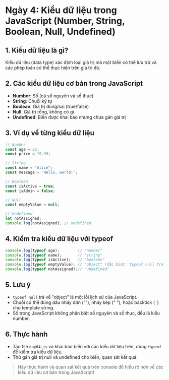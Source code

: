 # Ngày 4: Kiểu dữ liệu trong JavaScript (Number, String, Boolean, Null, Undefined)

## 1. Kiểu dữ liệu là gì?
Kiểu dữ liệu (data type) xác định loại giá trị mà một biến có thể lưu trữ và các phép toán có thể thực hiện trên giá trị đó.

## 2. Các kiểu dữ liệu cơ bản trong JavaScript
- **Number**: Số (cả số nguyên và số thực)
- **String**: Chuỗi ký tự
- **Boolean**: Giá trị đúng/sai (true/false)
- **Null**: Giá trị rỗng, không có gì
- **Undefined**: Biến được khai báo nhưng chưa gán giá trị

## 3. Ví dụ về từng kiểu dữ liệu
```javascript
// Number
const age = 25;
const price = 19.99;

// String
const name = "Alice";
const message = 'Hello, world!';

// Boolean
const isActive = true;
const isAdmin = false;

// Null
const emptyValue = null;

// Undefined
let notAssigned;
console.log(notAssigned); // undefined
```

## 4. Kiểm tra kiểu dữ liệu với typeof
```javascript
console.log(typeof age);        // "number"
console.log(typeof name);       // "string"
console.log(typeof isActive);   // "boolean"
console.log(typeof emptyValue); // "object" (đặc biệt: typeof null trả về "object")
console.log(typeof notAssigned);// "undefined"
```

## 5. Lưu ý
- `typeof null` trả về "object" là một lỗi lịch sử của JavaScript.
- Chuỗi có thể dùng dấu nháy đơn (' '), nháy kép (" "), hoặc backtick (` `) cho template string.
- Số trong JavaScript không phân biệt số nguyên và số thực, đều là kiểu number.

## 6. Thực hành
- Tạo file `day04.js` và khai báo biến với các kiểu dữ liệu trên, dùng `typeof` để kiểm tra kiểu dữ liệu.
- Thử gán giá trị null và undefined cho biến, quan sát kết quả.

> Hãy thực hành và quan sát kết quả trên console để hiểu rõ hơn về các kiểu dữ liệu cơ bản trong JavaScript!